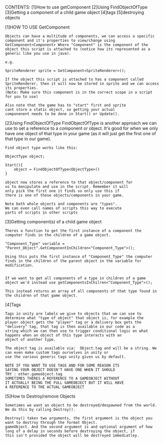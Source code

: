 CONTENTS:
    [1]How to use getComponent
    [2]Using FindObjectOfType
    [3]Getting a component of a child game object
    [4]tags
    [5]destroying objects


[1]HOW TO USE GetComponent

    Objects can have a multitude of components, we can access a specific component and it's properties to view/change using 
    GetComponent<Component> Where "Component" is the component of the object this script is attached to (notice how its represented as a generic like you use in java).

    e.g. 

    SpriteRenderer sprite = GetComponent<SpriteRenderer>();

    If the object this script is attached to has a component called SpriteRenderer, then it will now be stored in sprite and we can access its properties.
    (Note: Make sure this component is in the correct scope in a script for you to use)

    Also note that the game has to "start" first and sprite
    cant store a static object, so getting your actual 
    componenent needs to be done in Start() or Update().

[2]Using FindObjectOfType
    FindObjectOfType is another approach we can use to
    set a reference to a component or object. It's good
    for when we only have one object of that type in your
    game (as it will just get the first one  of that type in 
    our game).

    Find object type works like this:

    ObjectType object;

    Start(){
        object = FindObjectOfType<ObjectType>()
    }

    object now stores a reference to that object/component for 
    us to manipulate and use in the script. Remember it will
    only pick the first one it finds so only use this if
    there is one of those objects/components in your game.

    Note both whole objects and components are "types".
    We can even call names of scripts this way to execute
    parts of scripts in other scripts

[3]Getting component(s) of a child game object
    
    Theres a function to get the first instance of a component the
    computer finds in the children of a game object.

    "Component_Type" variable = "Parent_Object".GetComponentInChildren<"Component_Type">();

    Using this puts the first instance of "Component_Type" the computer finds in the children of the parent object in the variable for modification.

    
    If we want to get all components of a type in children of a game object we'd instead use getComponentsInChilren<"Component_Type">();

    This instead returns an array of all components of that type found in the children of that game object.

[4]Tags
    
    Tags in unity are labels we give to objects that we can use to determine what "type of object" that object is, for example the 
    player object gets the "player" tag or a delivery box gets the "delivery" tag, that tag is then available in our code as a 
    string which we can then use to trigger conditional logic on what happens when an object of this type interacts with an 
    object of another type.

    The object tag is available via:  Object.tag and will be a string. We can even make custom tags ourselves in unity or 
    use the various generic tags unity gives us by default.

    NOTE IF YOU WANT TO USE TAGS AND FOR SOME REASON ITS
    SAYING YOUR OBJECT DOESN'T HAVE ONE WHEN IT SHOULD
    TRY : other.gameobject.tag
    SOMETIMES THERES A REFERENCE TO A GAMEOBJECT WITHOUT
    IT ACTUALLY BEING THE FULL GAMEOBJECT BUT IT WILL HAVE
    A REFERENCE TO THE ACTUAL GAMEOBJECT

[5]How to Destroy/remove Objects

    Sometimes we want an object to be destroyed/despawned from the world. We do this by calling Destroy().

    Destroy() takes two arguments, the first argument is the object you want to destroy through the format Object.
    gameObject. And the second argument is and optional argument of how long of a delay in seconds before destroying the object, if 
    this isn't provided the object will be destroyed immediatley.